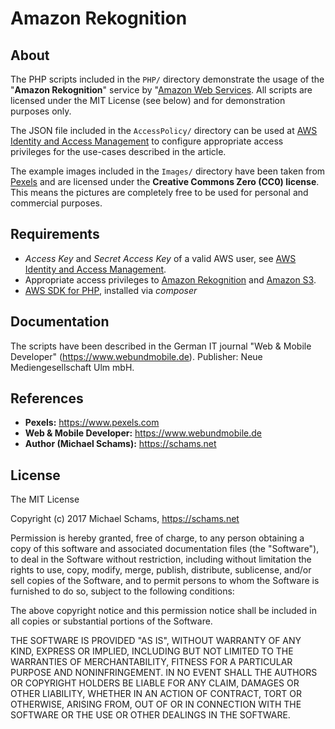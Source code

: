 # Amazon Rekognition

## About

The PHP scripts included in the `PHP/` directory demonstrate the usage of the "**Amazon Rekognition**" service by "[Amazon Web Services](https://aws.amazon.com/). All scripts are licensed under the MIT License (see below) and for demonstration purposes only.

The JSON file included in the `AccessPolicy/` directory can be used at [AWS Identity and Access Management](https://aws.amazon.com/iam/) to configure appropriate access privileges for the use-cases described in the article.

The example images included in the `Images/` directory have been taken from [Pexels](https://www.pexels.com) and are licensed under the **Creative Commons Zero (CC0) license**. This means the pictures are completely free to be used for personal and commercial purposes.


## Requirements

* *Access Key* and *Secret Access Key* of a valid AWS user, see [AWS Identity and Access Management](https://aws.amazon.com/iam/).
* Appropriate access privileges to [Amazon Rekognition](https://aws.amazon.com/rekognition/) and [Amazon S3](https://aws.amazon.com/s3/).
* [AWS SDK for PHP](https://aws.amazon.com/sdk-for-php/), installed via *composer*


## Documentation

The scripts have been described in the German IT journal "Web & Mobile Developer" (https://www.webundmobile.de).
Publisher: Neue Mediengesellschaft Ulm mbH.


## References

* **Pexels:** https://www.pexels.com
* **Web & Mobile Developer:** https://www.webundmobile.de
* **Author (Michael Schams):** https://schams.net


## License

The MIT License

Copyright (c) 2017 Michael Schams, https://schams.net

Permission is hereby granted, free of charge, to any person obtaining a copy of this software and associated documentation files (the "Software"), to deal in the Software without restriction, including without limitation the rights to use, copy, modify, merge, publish, distribute, sublicense, and/or sell copies of the Software, and to permit persons to whom the Software is furnished to do so, subject to the following conditions:

The above copyright notice and this permission notice shall be included in all copies or substantial portions of the Software.

THE SOFTWARE IS PROVIDED "AS IS", WITHOUT WARRANTY OF ANY KIND, EXPRESS OR IMPLIED, INCLUDING BUT NOT LIMITED TO THE WARRANTIES OF MERCHANTABILITY, FITNESS FOR A PARTICULAR PURPOSE AND NONINFRINGEMENT. IN NO EVENT SHALL THE AUTHORS OR COPYRIGHT HOLDERS BE LIABLE FOR ANY CLAIM, DAMAGES OR OTHER LIABILITY, WHETHER IN AN ACTION OF CONTRACT, TORT OR OTHERWISE, ARISING FROM, OUT OF OR IN CONNECTION WITH THE SOFTWARE OR THE USE OR OTHER DEALINGS IN THE SOFTWARE.
